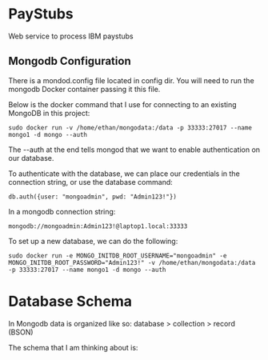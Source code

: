 # PayStubs
Web service to process IBM paystubs

## Mongodb Configuration
There is a mondod.config file located in config dir. You will need to run the mongodb Docker container passing it this file.

Below is the docker command that I use for connecting to an existing MongoDB in this project:

```sudo docker run -v /home/ethan/mongodata:/data -p 33333:27017 --name mongo1 -d mongo --auth```

The --auth at the end tells mongod that we want to enable authentication on our database.

To authenticate with the database, we can place our credentials in the connection string, or use the database command:

```
db.auth({user: "mongoadmin", pwd: "Admin123!"})
```

In a mongodb connection string:

```mongodb://mongoadmin:Admin123!@laptop1.local:33333```

To set up a new database, we can do the following:

```
sudo docker run -e MONGO_INITDB_ROOT_USERNAME="mongoadmin" -e MONGO_INITDB_ROOT_PASSWORD="Admin123!" -v /home/ethan/mongodata:/data -p 33333:27017 --name mongo1 -d mongo --auth
```

# Database Schema
In Mongodb data is organized like so: database > collection > record (BSON)

The schema that I am thinking about is:
